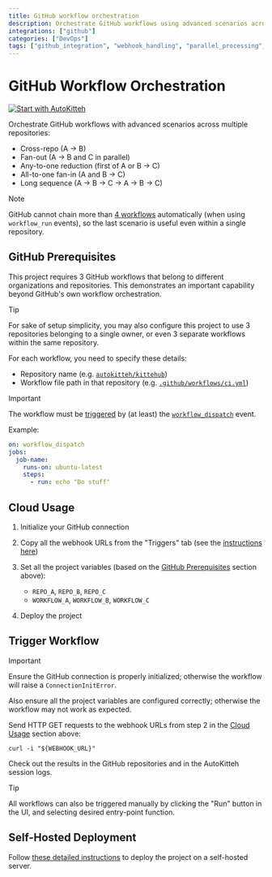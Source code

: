 ```yaml
---
title: GitHub workflow orchestration
description: Orchestrate GitHub workflows using advanced scenarios across multiple repositories
integrations: ["github"]
categories: ["DevOps"]
tags: ["github_integration", "webhook_handling", "parallel_processing", "monitoring", "notifications"]
---
```


# GitHub Workflow Orchestration

[![Start with AutoKitteh](https://autokitteh.com/assets/autokitteh-badge.svg)](https://app.autokitteh.cloud/template?name=devops/github_workflows)

Orchestrate GitHub workflows with advanced scenarios across multiple repositories:

- Cross-repo (A &rarr; B)
- Fan-out (A &rarr; B and C in parallel)
- Any-to-one reduction (first of A or B &rarr; C)
- All-to-one fan-in (A and B &rarr; C)
- Long sequence (A &rarr; B &rarr; C &rarr; A &rarr; B &rarr; C)

> [!NOTE]
> GitHub cannot chain more than [4 workflows](https://docs.github.com/en/actions/writing-workflows/choosing-when-your-workflow-runs/events-that-trigger-workflows#workflow_run) automatically (when using `workflow_run` events), so the last scenario is useful even within a single repository.

## GitHub Prerequisites

This project requires 3 GitHub workflows that belong to different organizations and repositories. This demonstrates an important capability beyond GitHub's own workflow orchestration.

> [!TIP]
> For sake of setup simplicity, you may also configure this project to use 3 repositories belonging to a single owner, or even 3 separate workflows within the same repository.

For each workflow, you need to specify these details:

- Repository name (e.g. [`autokitteh/kittehub`](https://github.com/autokitteh/kittehub/))
- Workflow file path in that repository (e.g. [`.github/workflows/ci.yml`](https://github.com/autokitteh/kittehub/tree/main/.github/workflows/ci.yml))

> [!IMPORTANT]
> The workflow must be [triggered](https://docs.github.com/en/actions/writing-workflows/workflow-syntax-for-github-actions#on) by (at least) the [`workflow_dispatch`](https://docs.github.com/en/actions/writing-workflows/choosing-when-your-workflow-runs/events-that-trigger-workflows#workflow_dispatch) event.
>
> Example:
>
> ```yaml
> on: workflow_dispatch
> jobs:
>   job-name:
>     runs-on: ubuntu-latest
>     steps:
>       - run: echo "Do stuff"
> ```

## Cloud Usage

1. Initialize your GitHub connection
2. Copy all the webhook URLs from the "Triggers" tab (see the [instructions here](https://docs.autokitteh.com/get_started/deployment#webhook-urls))
3. Set all the project variables (based on the [GitHub Prerequisites](#github-prerequisites) section above):

   - `REPO_A`, `REPO_B`, `REPO_C`
   - `WORKFLOW_A`, `WORKFLOW_B`, `WORKFLOW_C`

4. Deploy the project

## Trigger Workflow

> [!IMPORTANT]
> Ensure the GitHub connection is properly initialized; otherwise the workflow will raise a `ConnectionInitError`.
>
> Also ensure all the project variables are configured correctly; otherwise the workflow may not work as expected.

Send HTTP GET requests to the webhook URLs from step 2 in the [Cloud Usage](#cloud-usage) section above:

```shell
curl -i "${WEBHOOK_URL}"
```

Check out the results in the GitHub repositories and in the AutoKitteh session logs.

> [!TIP]
> All workflows can also be triggered manually by clicking the "Run" button in the UI, and selecting desired entry-point function.

## Self-Hosted Deployment

Follow [these detailed instructions](https://docs.autokitteh.com/get_started/deployment) to deploy the project on a self-hosted server.

